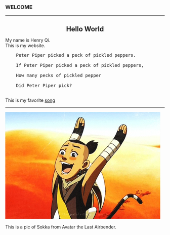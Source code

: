 ### WELCOME

<html>
<hr>
<h1 style="font-size:150%; text-align:center;">Hello World</h1>
  <p>My name is Henry Qi. <br>This is my website.</p>
  
  <pre>
    Peter Piper picked a peck of pickled peppers.
    
    If Peter Piper picked a peck of pickled peppers,
    
    How many pecks of pickled pepper
    
    Did Peter Piper pick?
   </pre>
  
  <p>This is my favorite <a href="https://www.youtube.com/watch?        v=j1hft9Wjq9U&ab_channel=THEFIRSTTAKE">song</a></p>
<hr>
<a href="https://avatar.fandom.com/wiki/Sokka"><img src="sokka.jpg"></a>

<p title="Sokka is the best!">This is a pic of Sokka from Avatar the Last Airbender.</p>



<html>
